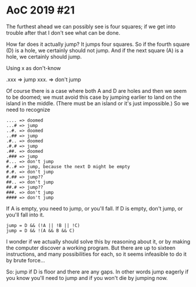 # AoC 2019 #21

The furthest ahead we can possibly see is four squares; if we get into trouble
after that I don't see what can be done.

How far does it actually jump? It jumps four squares. So if the fourth square
(D) is a hole, we certainly should not jump. And if the next square (A) is a
hole, we certainly should jump. 

Using x as don't-know

   .xxx => jump
   xxx. => don't jump
   
Of course there is a case where both A and D are holes and then we seem to be
doomed; we must avoid this case by jumping earlier to land on the island in
the middle. (There must be an island or it's just impossible.) So we need to
recognize

    .... => doomed
    ...# => jump
    ..#. => doomed
    ..## => jump
    .#.. => doomed
    .#.# => jump
    .##. => doomed
    .### => jump
    #... => don't jump
    #..# => jump, because the next D might be empty
    #.#. => don't jump
    #.## => jump??
    ##.. => don't jump
    ##.# => jump??
    ###. => don't jump
    #### => don't jump

If A is empty, you need to jump, or you'll fall.
If D is empty, don't jump, or you'll fall into it.

    jump = D && (!A || !B || !C)
    jump = D && !(A && B && C)

I wonder if we actually should solve this by reasoning about it, or by making
the computer discover a working program. But there are up to sixteen
instructions, and many possibilities for each, so it seems infeasible to do it
by brute force...

So: jump if D is floor and there are any gaps. In other words jump eagerly
if you know you'll need to jump and if you won't die by jumping now.
